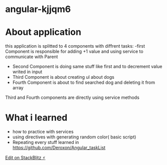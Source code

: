 # angular-kjjqm6

# About application
this application is splitted to 4 components with diffrent tasks:
-first Component is responsible for adding +1 value and using service to communicate with Parent
- Second Component is doing same stuff like first and to decrement value writed in input
- Third Component is about creating ul about dogs
- Fourth Component is about to find searched dog and deleting it from array

Third and Fourth components are directly using service methods


# What i learned
- how to practice with services
- using directives with generating random color( basic script)
- Repeating every stuff learned in https://github.com/Deroxon/Angular_taskList


[Edit on StackBlitz ⚡️](https://stackblitz.com/edit/angular-kjjqm6)
